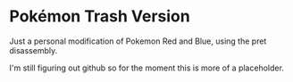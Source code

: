 # Pokémon Trash Version

Just a personal modification of Pokemon Red and Blue, using the pret disassembly.

I'm still figuring out github so for the moment this is more of a placeholder.

